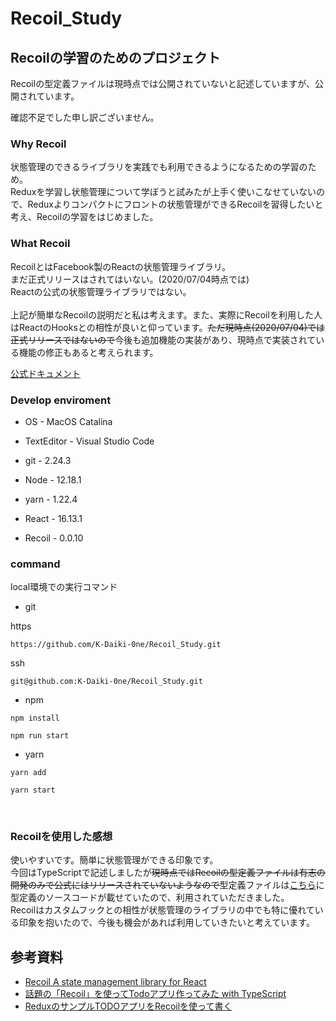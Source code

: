 # Recoil_Study

## Recoilの学習のためのプロジェクト

Recoilの型定義ファイルは現時点では公開されていないと記述していますが、公開されています。

確認不足でした申し訳ございません。

### Why Recoil
状態管理のできるライブラリを実践でも利用できるようになるための学習のため。<br>
Reduxを学習し状態管理について学ぼうと試みたが上手く使いこなせていないので、Reduxよりコンパクトにフロントの状態管理ができるRecoilを習得したいと考え、Recoilの学習をはじめました。

### What Recoil
RecoilとはFacebook製のReactの状態管理ライブラリ。<br>
まだ正式リリースはされてはいない。(2020/07/04時点では)<br>
Reactの公式の状態管理ライブラリではない。<br>
<br>
上記が簡単なRecoilの説明だと私は考えます。また、実際にRecoilを利用した人はReactのHooksとの相性が良いと仰っています。~~ただ現時点(2020/07/04)では正式リリースではないので~~今後も追加機能の実装があり、現時点で実装されている機能の修正もあると考えられます。

[公式ドキュメント](https://recoiljs.org/)


### Develop enviroment

- OS - MacOS Catalina

- TextEditor - Visual Studio Code

- git - 2.24.3

- Node - 12.18.1

- yarn - 1.22.4

- React - 16.13.1

- Recoil - 0.0.10

### command
local環境での実行コマンド
- git

https
```
https://github.com/K-Daiki-0ne/Recoil_Study.git
```

ssh
```
git@github.com:K-Daiki-0ne/Recoil_Study.git
```
- npm
```
npm install
```
```
npm run start
```

- yarn
```
yarn add
```

```
yarn start
```

<br>

### Recoilを使用した感想
使いやすいです。簡単に状態管理ができる印象です。<br>
今回はTypeScriptで記述しましたが~~現時点ではRecoilの型定義ファイルは有志の開発のみで公式にはリリースされていないようなので~~型定義ファイルは[こちら](https://qiita.com/serinuntius/items/3d6519988233d7ba643c)に型定義のソースコードが載せていたので、利用されていただきました。<br>
Recoilはカスタムフックとの相性が状態管理のライブラリの中でも特に優れている印象を抱いたので、今後も機会があれば利用していきたいと考えています。

## 参考資料
- [Recoil
A state management library for React](https://recoiljs.org/)
- [話題の「Recoil」を使ってTodoアプリ作ってみた with TypeScript](https://qiita.com/serinuntius/items/3d6519988233d7ba643c)
- [ReduxのサンプルTODOアプリをRecoilを使って書く](https://qrunch.net/@Catminusminus/entries/SzU0RYinBLhucxsk?ref=qrunch)